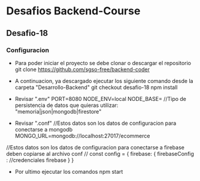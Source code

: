 # Desafios Backend-Course
## Desafio-18
### Configuracion
- Para poder iniciar el proyecto se debe clonar o descargar el repositorio
git clone https://github.com/sgso-free/backend-coder
- A continuacion, ya descargado ejecutar los siguiente comando desde la carpeta "Desarrollo-Backend"
git checkout desafio-18
npm install
- Revisar ".env"
PORT=8080
NODE_ENV=local
NODE_BASE= //Tipo de persistencia de datos que quieras utilizar: "memoria|json|mongodb|firestore"

- Revisar ".conf"
//Estos datos son los datos de configuracion para conectarse a mongodb
MONGO_URL=mongodb://localhost:27017/ecommerce

//Estos datos son los datos de configuracion para conectarse a firebase deben copiarse al archivo conf 
// const config = { 
        firebase: {
                firebaseConfig : //credenciales firebase
        }
    }
 
- Por ultimo ejecutar los comandos 
npm start 